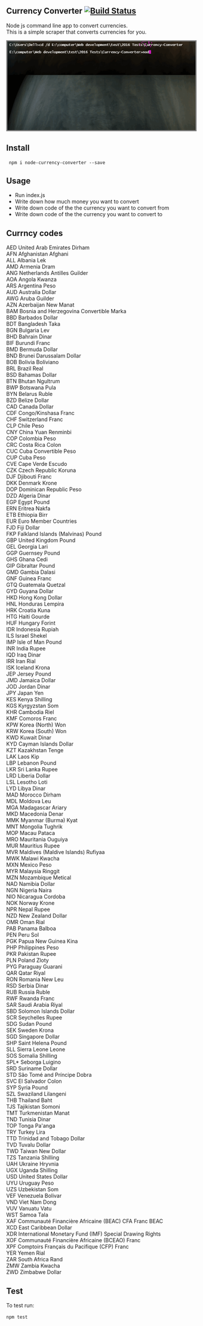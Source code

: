 ## Currency Converter [![Build Status](https://travis-ci.org/hosein2398/Currency-Converter.svg?branch=master)](https://travis-ci.org/hosein2398/Currency-Converter)
Node js command line app to convert currencies.  
This is a simple scraper that converts currencies for you.
<div align="center"> 
<img style="border:3px solid gray"  src="https://raw.githubusercontent.com/hosein2398/File-Container/master/Currency_converter/Currency.gif"/>
</div>  

## Install
```
 npm i node-currency-converter --save 
```

## Usage

+ Run index.js  
+ Write down how much money you want to convert
+ Write down code of the the currency you want to convert from
+ Write down code of the the currency you want to convert to

## Currncy codes

AED	United Arab Emirates Dirham  
AFN	Afghanistan Afghani  
ALL	Albania Lek  
AMD	Armenia Dram  
ANG	Netherlands Antilles Guilder  
AOA	Angola Kwanza  
ARS	Argentina Peso  
AUD	Australia Dollar  
AWG	Aruba Guilder  
AZN	Azerbaijan New Manat  
BAM	Bosnia and Herzegovina Convertible Marka  
BBD	Barbados Dollar     
BDT	Bangladesh Taka  
BGN	Bulgaria Lev    
BHD	Bahrain Dinar   
BIF	Burundi Franc     
BMD	Bermuda Dollar    
BND	Brunei Darussalam Dollar  
BOB	Bolivia Bolíviano   
BRL	Brazil Real   
BSD	Bahamas Dollar   
BTN	Bhutan Ngultrum    
BWP	Botswana Pula   
BYN	Belarus Ruble   
BZD	Belize Dollar    
CAD	Canada Dollar    
CDF	Congo/Kinshasa Franc   
CHF	Switzerland Franc   
CLP	Chile Peso   
CNY	China Yuan Renminbi   
COP	Colombia Peso   
CRC	Costa Rica Colon   
CUC	Cuba Convertible Peso   
CUP	Cuba Peso   
CVE	Cape Verde Escudo  
CZK	Czech Republic Koruna    
DJF	Djibouti Franc    
DKK	Denmark Krone    
DOP	Dominican Republic Peso    
DZD	Algeria Dinar   
EGP	Egypt Pound    
ERN	Eritrea Nakfa   
ETB	Ethiopia Birr   
EUR	Euro Member Countries   
FJD	Fiji Dollar   
FKP	Falkland Islands (Malvinas) Pound    
GBP	United Kingdom Pound   
GEL	Georgia Lari   
GGP	Guernsey Pound   
GHS	Ghana Cedi   
GIP	Gibraltar Pound   
GMD	Gambia Dalasi   
GNF	Guinea Franc   
GTQ	Guatemala Quetzal    
GYD	Guyana Dollar    
HKD	Hong Kong Dollar    
HNL	Honduras Lempira    
HRK	Croatia Kuna   
HTG	Haiti Gourde   
HUF	Hungary Forint   
IDR	Indonesia Rupiah    
ILS	Israel Shekel   
IMP	Isle of Man Pound  
INR	India Rupee   
IQD	Iraq Dinar   
IRR	Iran Rial    
ISK	Iceland Krona    
JEP	Jersey Pound    
JMD	Jamaica Dollar   
JOD	Jordan Dinar  
JPY	Japan Yen   
KES	Kenya Shilling  
KGS	Kyrgyzstan Som   
KHR	Cambodia Riel   
KMF	Comoros Franc    
KPW	Korea (North) Won    
KRW	Korea (South) Won    
KWD	Kuwait Dinar    
KYD	Cayman Islands Dollar    
KZT	Kazakhstan Tenge    
LAK	Laos Kip    
LBP	Lebanon Pound    
LKR	Sri Lanka Rupee    
LRD	Liberia Dollar   
LSL	Lesotho Loti   
LYD	Libya Dinar   
MAD	Morocco Dirham    
MDL	Moldova Leu   
MGA	Madagascar Ariary      
MKD	Macedonia Denar   
MMK	Myanmar (Burma) Kyat    
MNT	Mongolia Tughrik   
MOP	Macau Pataca   
MRO	Mauritania Ouguiya   
MUR	Mauritius Rupee    
MVR	Maldives (Maldive Islands) Rufiyaa   
MWK	Malawi Kwacha  
MXN	Mexico Peso   
MYR	Malaysia Ringgit   
MZN	Mozambique Metical   
NAD	Namibia Dollar   
NGN	Nigeria Naira   
NIO	Nicaragua Cordoba  
NOK	Norway Krone          
NPR	Nepal Rupee         
NZD	New Zealand Dollar           
OMR	Oman Rial  
PAB	Panama Balboa       
PEN	Peru Sol             
PGK	Papua New Guinea Kina              
PHP	Philippines Peso       
PKR	Pakistan Rupee      
PLN	Poland Zloty     
PYG	Paraguay Guarani         
QAR	Qatar Riyal        
RON	Romania New Leu        
RSD	Serbia Dinar        
RUB	Russia Ruble         
RWF	Rwanda Franc       
SAR	Saudi Arabia Riyal       
SBD	Solomon Islands Dollar         
SCR	Seychelles Rupee        
SDG	Sudan Pound       
SEK	Sweden Krona   
SGD	Singapore Dollar     
SHP	Saint Helena Pound        
SLL	Sierra Leone Leone    
SOS	Somalia Shilling    
SPL*	Seborga Luigino       
SRD	Suriname Dollar        
STD	São Tomé and Príncipe Dobra     
SVC	El Salvador Colon     
SYP	Syria Pound    
SZL	Swaziland Lilangeni      
THB	Thailand Baht     
TJS	Tajikistan Somoni        
TMT	Turkmenistan Manat     
TND	Tunisia Dinar       
TOP	Tonga Pa'anga   
TRY	Turkey Lira   
TTD	Trinidad and Tobago Dollar      
TVD	Tuvalu Dollar     
TWD	Taiwan New Dollar          
TZS	Tanzania Shilling     
UAH	Ukraine Hryvnia        
UGX	Uganda Shilling        
USD	United States Dollar       
UYU	Uruguay Peso      
UZS	Uzbekistan Som       
VEF	Venezuela Bolivar       
VND	Viet Nam Dong    
VUV	Vanuatu Vatu           
WST	Samoa Tala        
XAF	Communauté Financière Africaine (BEAC) CFA Franc BEAC     
XCD	East Caribbean Dollar   
XDR	International Monetary Fund (IMF) Special Drawing Rights     
XOF	Communauté Financière Africaine (BCEAO) Franc     
XPF	Comptoirs Français du Pacifique (CFP) Franc    
YER	Yemen Rial      
ZAR	South Africa Rand      
ZMW	Zambia Kwacha     
ZWD	Zimbabwe Dollar   

## Test

To test run:
```
npm test
```


 
